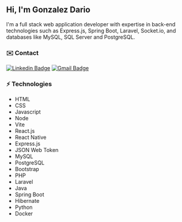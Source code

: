 ## Hi, I'm Gonzalez Dario

I'm a full stack web application developer with expertise in back-end technologies such as Express.js, Spring Boot, Laravel, Socket.io, and databases like MySQL, SQL Server and PostgreSQL.

### ✉️ Contact
[![Linkedin Badge](https://img.shields.io/badge/Gonzalez_Dario-blue?style=flat-square&logo=Linkedin&logoColor=white)](https://www.linkedin.com/in/dariog98/) [![Gmail Badge](https://img.shields.io/badge/darioggonzalez98@gmail.com-c14438?style=flat-square&logo=Gmail&logoColor=white)](mailto:darioggonzalez98@gmail.com)

### ⚡ Technologies
- HTML
- CSS
- Javascript
- Node
- Vite
- React.js
- React Native
- Express.js
- JSON Web Token
- MySQL
- PostgreSQL
- Bootstrap
- PHP
- Laravel
- Java
- Spring Boot
- Hibernate
- Python
- Docker
